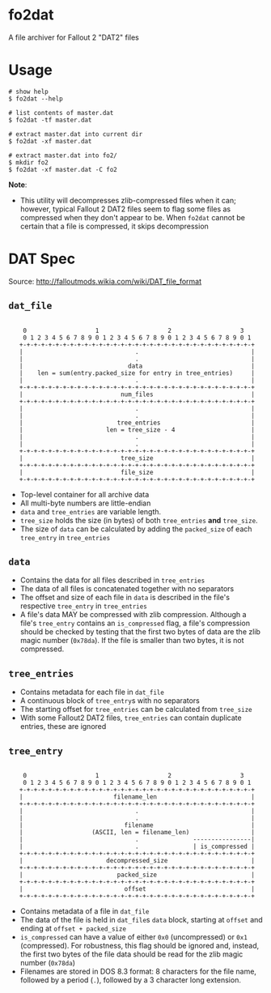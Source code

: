 # fo2dat

A file archiver for Fallout 2 "DAT2" files


# Usage

```
# show help
$ fo2dat --help

# list contents of master.dat
$ fo2dat -tf master.dat

# extract master.dat into current dir
$ fo2dat -xf master.dat

# extract master.dat into fo2/
$ mkdir fo2
$ fo2dat -xf master.dat -C fo2
```

**Note**:
- This utility will decompresses zlib-compressed files when it can; however, typical Fallout 2
  DAT2 files seem to flag some files as compressed when they don't appear to be. When `fo2dat`
  cannot be certain that a file is compressed, it skips decompression


# DAT Spec

Source: http://falloutmods.wikia.com/wiki/DAT_file_format

## `dat_file`

```text

    0                   1                   2                   3
    0 1 2 3 4 5 6 7 8 9 0 1 2 3 4 5 6 7 8 9 0 1 2 3 4 5 6 7 8 9 0 1
   +-+-+-+-+-+-+-+-+-+-+-+-+-+-+-+-+-+-+-+-+-+-+-+-+-+-+-+-+-+-+-+-+
   |                               .                               |
   |                               .                               |
   |                             data                              |
   |    len = sum(entry.packed_size for entry in tree_entries)     |
   |                               .                               |
   +-+-+-+-+-+-+-+-+-+-+-+-+-+-+-+-+-+-+-+-+-+-+-+-+-+-+-+-+-+-+-+-+
   |                           num_files                           |
   +-+-+-+-+-+-+-+-+-+-+-+-+-+-+-+-+-+-+-+-+-+-+-+-+-+-+-+-+-+-+-+-+
   |                               .                               |
   |                               .                               |
   |                          tree_entries                         |
   |                       len = tree_size - 4                     |
   |                               .                               |
   |                               .                               |
   +-+-+-+-+-+-+-+-+-+-+-+-+-+-+-+-+-+-+-+-+-+-+-+-+-+-+-+-+-+-+-+-+
   |                           tree_size                           |
   +-+-+-+-+-+-+-+-+-+-+-+-+-+-+-+-+-+-+-+-+-+-+-+-+-+-+-+-+-+-+-+-+
   |                           file_size                           |
   +-+-+-+-+-+-+-+-+-+-+-+-+-+-+-+-+-+-+-+-+-+-+-+-+-+-+-+-+-+-+-+-+

```

- Top-level container for all archive data
- All multi-byte numbers are little-endian
- `data` and `tree_entries` are variable length.
- `tree_size` holds the size (in bytes) of both `tree_entries` **and** `tree_size`.
- The size of `data` can be calculated by adding the `packed_size` of each `tree_entry`
  in `tree_entries`


## `data`

- Contains the data for all files described in `tree_entries`
- The data of all files is concatenated together with no separators
- The offset and size of each file in `data` is described in the file's respective
  `tree_entry` in `tree_entries`
- A file's data MAY be compressed with zlib compression. Although a file's `tree_entry` contains an
  `is_compressed` flag, a file's compression should be checked by testing that the first two bytes
  of data are the zlib magic number (`0x78da`). If the file is smaller than two bytes, it is not
  compressed.


## `tree_entries`

- Contains metadata for each file in `dat_file`
- A continuous block of `tree_entry`s with no separators
- The starting offset for `tree_entries` can be calculated from `tree_size`
- With some Fallout2 DAT2 files, `tree_entries` can contain duplicate entries, these are ignored


## `tree_entry`

```text

    0                   1                   2                   3
    0 1 2 3 4 5 6 7 8 9 0 1 2 3 4 5 6 7 8 9 0 1 2 3 4 5 6 7 8 9 0 1
   +-+-+-+-+-+-+-+-+-+-+-+-+-+-+-+-+-+-+-+-+-+-+-+-+-+-+-+-+-+-+-+-+
   |                         filename_len                          |
   +-+-+-+-+-+-+-+-+-+-+-+-+-+-+-+-+-+-+-+-+-+-+-+-+-+-+-+-+-+-+-+-+
   |                               .                               |
   |                               .                               |
   |                            filename                           |
   |                   (ASCII, len = filename_len)                 |
   |                               .               ----------------|
   |                               .               | is_compressed |
   +-+-+-+-+-+-+-+-+-+-+-+-+-+-+-+-+-+-+-+-+-+-+-+-+-+-+-+-+-+-+-+-+
   |                       decompressed_size                       |
   +-+-+-+-+-+-+-+-+-+-+-+-+-+-+-+-+-+-+-+-+-+-+-+-+-+-+-+-+-+-+-+-+
   |                          packed_size                          |
   +-+-+-+-+-+-+-+-+-+-+-+-+-+-+-+-+-+-+-+-+-+-+-+-+-+-+-+-+-+-+-+-+
   |                            offset                             |
   +-+-+-+-+-+-+-+-+-+-+-+-+-+-+-+-+-+-+-+-+-+-+-+-+-+-+-+-+-+-+-+-+

```

- Contains metadata of a file in `dat_file`
- The data of the file is held in `dat_file`s `data` block, starting at
  `offset` and ending at `offset + packed_size`
- `is_compressed` can have a value of either `0x0` (uncompressed) or `0x1`
  (compressed). For robustness, this flag should be ignored and, instead,
  the first two bytes of the file data should be read for the zlib magic
  number (`0x78da`)
- Filenames are stored in DOS 8.3 format: 8 characters for the file name,
  followed by a period (`.`), followed by a 3 character long extension.
